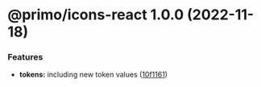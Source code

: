# @primo/icons-react 1.0.0 (2022-11-18)


### Features

* **tokens:** including new token values ([10f1161](https://github.com/primo-design-system/primo/commit/10f11615e87e00bcc691c18ccd04913c1bec8362))
